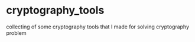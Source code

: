 # cryptography_tools
collecting of some cryptography tools that I made for solving cryptography problem
